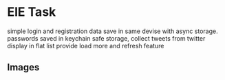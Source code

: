 # ElE Task

simple login and registration data save in same devise with async storage.
passwords saved in keychain safe storage,
collect tweets from twitter display in flat list provide load more and refresh feature 

## Images

